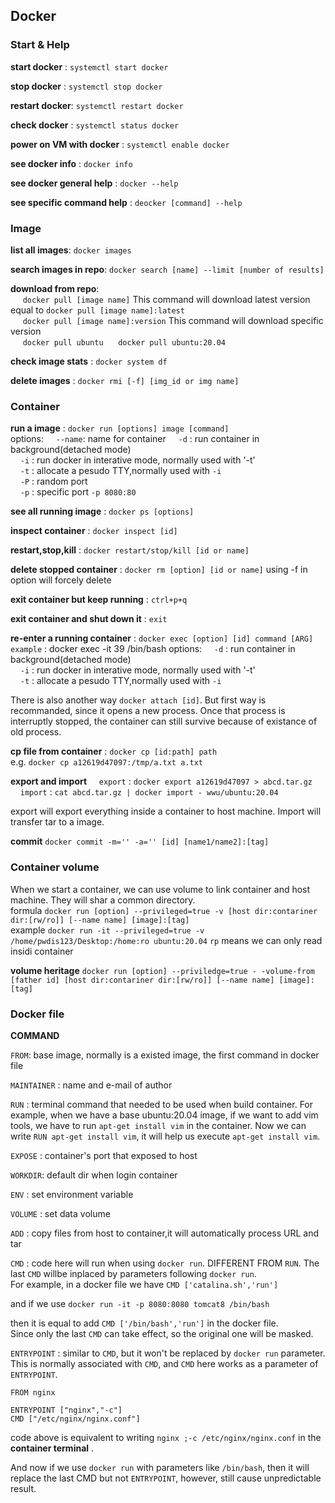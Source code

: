 ## Docker

### Start & Help

**start docker**  : `systemctl start docker`  

**stop docker**   : `systemctl stop docker`

**restart docker**: `systemctl restart docker`  

**check docker**  : `systemctl status docker`  

**power on VM with docker** : `systemctl enable docker`  

**see docker info**         : `docker info`  

**see docker general help** : `docker --help`  

**see specific command help**  : `deocker [command] --help`  

### Image

**list all images**: `docker images`  

**search images in repo**: `docker search [name] --limit [number of results]`  

**download from repo**:  
&nbsp;&nbsp;&nbsp;&nbsp; `docker pull [image name]`   This command will download latest version equal to `docker pull [image name]:latest`  
&nbsp;&nbsp;&nbsp;&nbsp; `docker pull [image name]:version`   This command will download specific version  
&nbsp;&nbsp;&nbsp;&nbsp; `docker pull ubuntu` &nbsp;&nbsp;&nbsp;&nbsp; `docker pull ubuntu:20.04`  

**check image stats** : `docker system df`  

**delete images** : `docker rmi [-f] [img_id or img name]`


### Container

**run a image** : `docker run [options] image [command]`  
options:
&nbsp;&nbsp;&nbsp;&nbsp;`--name`: name for container
&nbsp;&nbsp;&nbsp;&nbsp;`-d`    : run container in background(detached mode)  
&nbsp;&nbsp;&nbsp;&nbsp;`-i`    : run docker in interative mode, normally used with '-t'  
&nbsp;&nbsp;&nbsp;&nbsp;`-t`    : allocate a pesudo TTY,normally used with `-i`  
&nbsp;&nbsp;&nbsp;&nbsp;`-P`    : random port  
&nbsp;&nbsp;&nbsp;&nbsp;`-p`    : specific port `-p 8080:80`  

**see all running image** : `docker ps [options]`  

**inspect container**     : `docker inspect [id]`  

**restart,stop,kill**     : `docker restart/stop/kill [id or name]`

**delete stopped container**  : `docker rm [option] [id or name]` using -f in option will forcely delete 

**exit container but keep running** : `ctrl+p+q`

**exit container and shut down it** : `exit`

**re-enter a running container** : `docker exec [option] [id] command [ARG]`  
`example` : docker exec -it 39 /bin/bash
options:
&nbsp;&nbsp;&nbsp;&nbsp;`-d`    : run container in background(detached mode)  
&nbsp;&nbsp;&nbsp;&nbsp;`-i`    : run docker in interative mode, normally used with '-t'  
&nbsp;&nbsp;&nbsp;&nbsp;`-t`    : allocate a pesudo TTY,normally used with `-i`  

There is also another way `docker attach [id]`. But first way is recommanded, since it opens a new process. Once that process is interruptly stopped, the container can still survive because of existance of old process.  

**cp file from container** : `docker cp [id:path] path`  
e.g. `docker cp a12619d47097:/tmp/a.txt a.txt`

**export and import**
&nbsp;&nbsp;&nbsp;&nbsp;`export` : `docker export a12619d47097 > abcd.tar.gz`
&nbsp;&nbsp;&nbsp;&nbsp;`import` : `cat abcd.tar.gz | docker import - wwu/ubuntu:20.04`

export will export everything inside a container to host machine. Import will transfer tar to a image.

**commit** `docker commit -m='' -a='' [id] [name1/name2]:[tag]`

### Container volume 

When we start a container, we can use volume to link container and host machine. They will shar a common directory.  
formula   `docker run [option] --privileged=true -v [host dir:contariner dir:[rw/ro]] [--name name] [image]:[tag]`  
example   `docker run -it --privileged=true -v /home/pwdis123/Desktop:/home:ro ubuntu:20.04`
`rp` means we can only read insidi container

**volume heritage** `docker run [option] --priviledge=true - -volume-from [father id] [host dir:contariner dir:[rw/ro]] [--name name] [image]:[tag]`

### Docker file

**COMMAND**

`FROM`: base image, normally is a existed image, the first command in docker file  

`MAINTAINER` : name and e-mail of author  

`RUN` : terminal command that needed to be used when build container. For example, when we have a base ubuntu:20.04 image, if we want to add vim tools, we have to run
`apt-get install vim` in the container. Now we can write `RUN apt-get install vim`, it will help us execute `apt-get install vim`.

`EXPOSE` : container's port that exposed to host  

`WORKDIR`: default dir when login container  

`ENV` : set environment variable  

`VOLUME` : set data volume  

`ADD` : copy files from host to container,it will automatically process URL and tar  

`CMD` : code here will run when using `docker run`. DIFFERENT FROM `RUN`. The last `CMD` willbe inplaced by parameters following `docker run`.  
For example,  in a docker file we have `CMD ['catalina.sh','run']`   

and if we use `docker run -it -p 8080:8080 tomcat8 /bin/bash`  

then it is equal to add `CMD ['/bin/bash','run']` in the docker file.  
Since only the last `CMD` can take effect, so the original one will be masked.  

`ENTRYPOINT` : similar to `CMD`, but it won't be replaced by `docker run` parameter.  
This is normally associated with `CMD`, and `CMD` here works as a parameter of `ENTRYPOINT`.  
```
FROM nginx

ENTRYPOINT ["nginx","-c"] 
CMD ["/etc/nginx/nginx.conf"] 
```
code above is equivalent to writing `nginx ;-c /etc/nginx/nginx.conf` in the **container terminal** .  

And now if we use `docker run` with parameters like `/bin/bash`, then it will replace the last CMD but not `ENTRYPOINT`, however, still cause unpredictable result.
